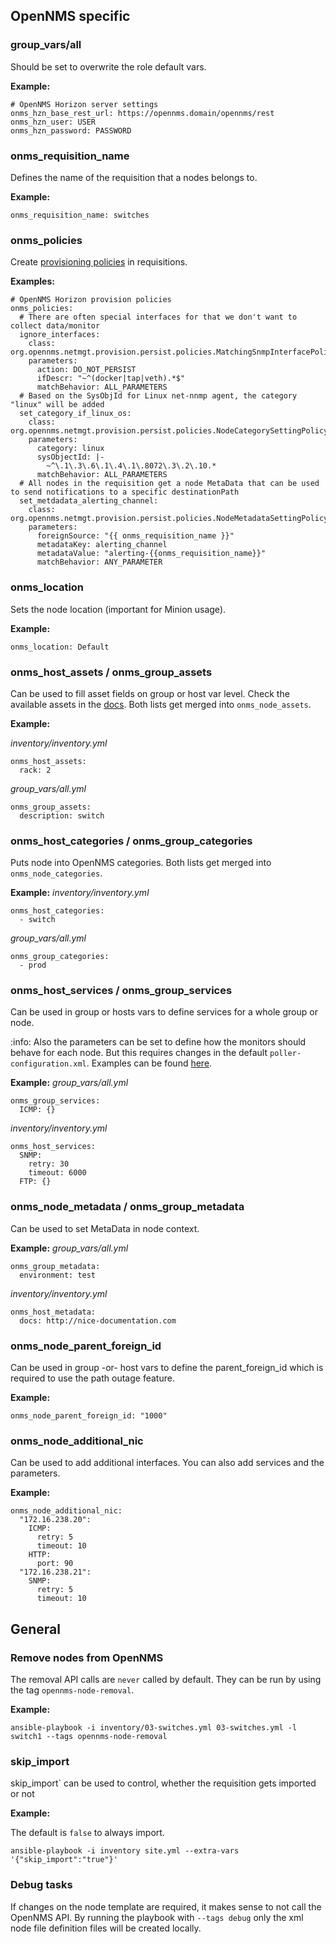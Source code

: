 ## OpenNMS specific

### group_vars/all

Should be set to overwrite the role default vars.

**Example:**
```
# OpenNMS Horizon server settings
onms_hzn_base_rest_url: https://opennms.domain/opennms/rest
onms_hzn_user: USER
onms_hzn_password: PASSWORD
```

### onms_requisition_name

Defines the name of the requisition that a nodes belongs to.

**Example:**
```
onms_requisition_name: switches
```

### onms_policies

Create [provisioning policies](https://docs.opennms.com/horizon/latest/reference/provisioning/policies.html) in requisitions.

**Examples:**
```
# OpenNMS Horizon provision policies
onms_policies:
  # There are often special interfaces for that we don't want to collect data/monitor
  ignore_interfaces:
    class: org.opennms.netmgt.provision.persist.policies.MatchingSnmpInterfacePolicy
    parameters:
      action: DO_NOT_PERSIST
      ifDescr: "~^(docker|tap|veth).*$"
      matchBehavior: ALL_PARAMETERS
  # Based on the SysObjId for Linux net-nnmp agent, the category "linux" will be added
  set_category_if_linux_os:
    class: org.opennms.netmgt.provision.persist.policies.NodeCategorySettingPolicy
    parameters:
      category: linux
      sysObjectId: |-
        ~^\.1\.3\.6\.1\.4\.1\.8072\.3\.2\.10.*
      matchBehavior: ALL_PARAMETERS
  # All nodes in the requisition get a node MetaData that can be used to send notifications to a specific destinationPath
  set_metdadata_alerting_channel:
    class: org.opennms.netmgt.provision.persist.policies.NodeMetadataSettingPolicy
    parameters:
      foreignSource: "{{ onms_requisition_name }}"
      metadataKey: alerting_channel
      metadataValue: "alerting-{{onms_requisition_name}}"
      matchBehavior: ANY_PARAMETER
```

### onms_location

Sets the node location (important for Minion usage).

**Example:**
```
onms_location: Default
```

### onms_host_assets / onms_group_assets

Can be used to fill asset fields on group or host var level. Check the available assets in the [docs](https://docs.opennms.com/horizon/latest/reference/configuration/filters/parameters.html). Both lists get merged into `onms_node_assets`.

**Example:**

*inventory/inventory.yml*
```
onms_host_assets:
  rack: 2
```

*group_vars/all.yml*
```
onms_group_assets:
  description: switch
```

### onms_host_categories / onms_group_categories

Puts node into OpenNMS categories. Both lists get merged into `onms_node_categories`.

**Example:**
*inventory/inventory.yml*
```
onms_host_categories:
  - switch
```
*group_vars/all.yml*
```
onms_group_categories:
  - prod
```

### onms_host_services / onms_group_services

Can be used in group or hosts vars to define services for a whole group or node.

:info: Also the parameters can be set to define how the monitors should behave for each node. But this requires changes in the default `poller-configuration.xml`. Examples can be found [here](https://github.com/opennms-forge/ansible-provisioning/blob/main/horizon/container-fs/opt/opennms-overlay/etc/poller-configuration.xml).

**Example:**
*group_vars/all.yml*
```
onms_group_services:
  ICMP: {}
```
*inventory/inventory.yml*
```
onms_host_services:
  SNMP:
    retry: 30
    timeout: 6000
  FTP: {}
```

### onms_node_metadata / onms_group_metadata

Can be used to set MetaData in node context.

**Example:**
*group_vars/all.yml*
```
onms_group_metadata:
  environment: test
```
*inventory/inventory.yml*
```
onms_host_metadata:
  docs: http://nice-documentation.com
```

### onms_node_parent_foreign_id

Can be used in group -or- host vars to define the parent_foreign_id which is required to use the path outage feature.

**Example:**
```
onms_node_parent_foreign_id: "1000"
```

### onms_node_additional_nic

Can be used to add additional interfaces. You can also add services and the parameters.

**Example:**
```
onms_node_additional_nic:
  "172.16.238.20":
    ICMP:
      retry: 5
      timeout: 10
    HTTP:
      port: 90
  "172.16.238.21":
    SNMP:
      retry: 5
      timeout: 10
```

## General

### Remove nodes from OpenNMS

The removal API calls are `never` called by default. They can be run by using the tag `opennms-node-removal`.

**Example:**

```
ansible-playbook -i inventory/03-switches.yml 03-switches.yml -l switch1 --tags opennms-node-removal
```

### skip_import

skip_import` can be used to control, whether the requisition gets imported or not

**Example:**

The default is `false` to always import.
```
ansible-playbook -i inventory site.yml --extra-vars '{"skip_import":"true"}'
```

### Debug tasks

If changes on the node template are required, it makes sense to not call the OpenNMS API.
By running the playbook with `--tags debug` only the xml node file definition files will be created locally.
